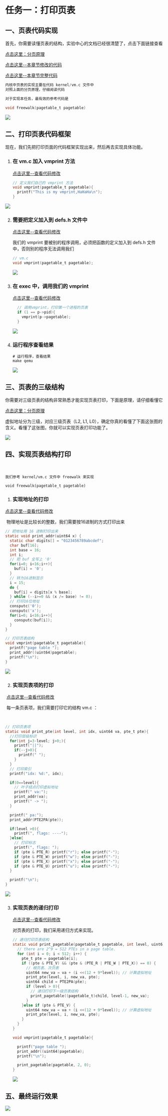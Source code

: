 # 任务一：打印页表



## 一、页表代码实现



首先，你需要读懂页表的结构，实验中心的文档已经很清楚了，点击下面链接查看

[点击这里：分页原理](https://os-labs.pages.dev/lab4/part2/)



[点击这里--本章节修改的代码](pgtbl-code.zip)



[点击这里--本章节完整代码](xv6-oslab24-hitsz-pgtbl.tar.bz2)



```c
内核中页表的实现主要在代码 kernel/vm.c 文件中
对照上面的分页原理，仔细阅读代码

对于实现本任务，最有效的参考代码是  

void freewalk(pagetable_t pagetable)

```



![](Task01_01.png)



## 二、打印页表代码框架



现在，我们先把打印页面的代码框架实现出来，然后再去实现具体功能。

1. ### 在 vm.c 加入 vmprint 方法 

   

   [点击这里--查看代码修改](https://github.com/hitsz-ids/OS-Kernel-system-software-tutorial/commit/c44802d2e85b0df4354e0ec666b08363cdf55c21)

   

   ```c
   // 定义我们自己的 vmprint 方法
   void vmprint(pagetable_t pagetable){
     printf("This is my vmprint,HaHaHa\n");
   }
   ```

   

![](Task01_02.png)



2. ### 需要把定义加入到 defs.h 文件中

   

   [点击这里--查看代码修改](https://github.com/hitsz-ids/OS-Kernel-system-software-tutorial/commit/7a77972a851d6fe57edcd9bd31875e5964968fe4)

   

   我们的 vmprint 要被别的程序调用，必须把函数的定义加入到 defs.h 文件中，否则别的程序无法调用我们

   ```c
   // vm.c
   void vmprint(pagetable_t pagetable);
   ```

   ![](Task01_03.png)



3. ### 在 exec 中，调用我们的 vmprint

   

   [点击这里--查看代码修改](https://github.com/hitsz-ids/OS-Kernel-system-software-tutorial/commit/15ac1e7250adc4acfa546dd0b62d6c340d5a7aff)

   

   ```c
     // 调用vmprint，打印第一个进程的页表
     if (1 == p->pid){
       vmprint(p->pagetable);
     }
   ```

   ![](Task01_04.png)



4. ### 运行程序查看结果

   ```
   # 运行程序，查看结果
   make qemu
   ```

   ![](Task01_05.png)



## 三、页表的三级结构



你需要对三级页表的结构非常熟悉才能实现页表打印，下面是原理，请仔细看懂它



[点击这里：分页原理](https://os-labs.pages.dev/lab4/part2/)



虚拟地址分为三级，对应三级页表（L2, L1, L0），确定你真的看懂了下面这张图的含义。看懂了这张图，你就可以实现页表打印功能了。



![](Task01_06.png)



## 四、实现页表结构打印

​	

```
我们参考 kernel/vm.c 文件中 freewalk 来实现

void freewalk(pagetable_t pagetable)
```



1. ### 实现地址的打印



[点击这里--查看代码修改](https://github.com/hitsz-ids/OS-Kernel-system-software-tutorial/commit/1fec8fa7ff395b46233e8fd3fc1c19b29fd90ca4)



​	物理地址是比较长的整数，我们需要按16进制的方式打印出来

```c
// 把地址用 16 进制打印出来
static void print_addr(uint64 x) {
  static char digits[] = "0123456789abcdef";
  char buf[16];
  int base = 16;
  int i;
  // 把 buf 全写上 '0'
  for(i=0; i<16;i++){
    buf[i] = '0';
  }
  // 转为16进制显示
  i = 15;
  do {
    buf[i] = digits[x % base];
  } while (--i>=0 && (x /= base) != 0);
  // 打印16位地址
  consputc('0');
  consputc('x');
  for(i=0; i<16;i++){
    consputc(buf[i]);
  }
}

// 打印页表结构
void vmprint(pagetable_t pagetable){
  printf("page table ");
  print_addr((uint64)pagetable);
  printf("\n"); 
}
```

![](Task01_07.png)



2. ### 实现页表项的打印



​	[点击这里--查看代码修改](https://github.com/hitsz-ids/OS-Kernel-system-software-tutorial/commit/9876cb0da4072e52f143e588a45bc5380f1fb3a4)



​	每一条页表项，我们需要打印它的结构 vm.c ：

​	

```c
// 打印页表项
static void print_pte(int level, int idx, uint64 va, pte_t pte){
  //打印层级标识
  for(int j=3-level; j>0;){
    printf("||");
    if(--j>0){
      printf(" ");
    }
  }
  // 打印索引
  printf("idx: %d:", idx);

  if(0==level){
    // 叶子结点打印虚拟地址
    printf(" va:");
    print_addr(va);
    printf(" -> ");
  }

  printf(" pa:");
  print_addr(PTE2PA(pte));

  if(level >0){
    printf(", flags: ----");
  }else{
    // 打印标志
    printf(", flags: ");
    if (pte & PTE_R) printf("r"); else printf("-");
    if (pte & PTE_W) printf("w"); else printf("-");
    if (pte & PTE_X) printf("x"); else printf("-");
    if (pte & PTE_U) printf("u"); else printf("-");
  }

  printf("\n");
}
```

![](Task01_08.png)



3. ### 实现页表的递归打印

   

   [点击这里--查看代码修改](https://github.com/hitsz-ids/OS-Kernel-system-software-tutorial/commit/9876cb0da4072e52f143e588a45bc5380f1fb3a4)

   

   对页表的打印，我们采用递归方式来实现。

   ```c
   // 递归打印页表结构
   static void print_pagetable(pagetable_t pagetable, int level, uint64 va){
     // there are 2^9 = 512 PTEs in a page table.
     for (int i = 0; i < 512; i++) {
       pte_t pte = pagetable[i];    
       if ((pte & PTE_V) && (pte & (PTE_R | PTE_W | PTE_X)) == 0) {      
         // 根页表、次页表      
         uint64 new_va = va + (i <<(12 + 9*level)); // 计算虚拟地址
         print_pte(level, i, new_va, pte);
         uint64 child = PTE2PA(pte);
         if (level > 0){
           // 递归打印下一级页表结构
           print_pagetable((pagetable_t)child, level-1, new_va);      
         }
       }else if (pte & PTE_V) {
         uint64 new_va = va + (i <<(12 + 9*level)); // 计算虚拟地址
         print_pte(level, i, new_va, pte);
       }
     }
   }
   
   void vmprint(pagetable_t pagetable){
   
     printf("page table ");
     print_addr((uint64)pagetable);
     printf("\n");
   
     print_pagetable(pagetable, 2, 0);
   }
   ```

   ![](Task01_09.png)



## 五、最终运行效果



![](Task01_10.png)
